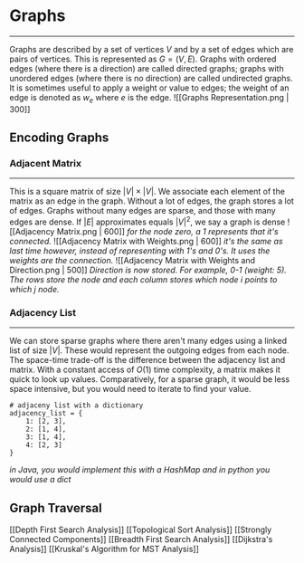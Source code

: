 # Graphs
____
Graphs are described by a set of vertices $V$ and by a set of edges which are pairs of vertices. This is represented as $G = (V, E)$. Graphs with ordered edges (where there is a direction) are called directed graphs; graphs with unordered edges (where there is no direction) are called undirected graphs. It is sometimes useful to apply a weight or value to edges; the weight of an edge is denoted as $w_e$ where $e$ is the edge.
![[Graphs Representation.png | 300]]
## Encoding Graphs
### Adjacent Matrix
____
This is a square matrix of size $|V| \times |V|$. We associate each element of the matrix as an edge in the graph. Without a lot of edges, the graph stores a lot of edges. Graphs without many edges are sparse, and those with many edges are dense. If $|E|$ approximates equals $|V|^2$, we say a graph is dense
![[Adjacency Matrix.png | 600]]
*for the node zero, a 1 represents that it's connected.*
![[Adjacency Matrix with Weights.png | 600]]
*it's the same as last time however, instead of representing with 1's and 0's. It uses the weights are the connection.*
![[Adjacency Matrix with Weights and Direction.png | 500]]
*Direction is now stored. For example, 0-1 (weight: 5). The rows store the node and each column stores which node $i$ points to which $j$ node.* 

### Adjacency List
___
We can store sparse graphs where there aren't many edges using a linked list of size $|V|$. These would represent the outgoing edges from each node. The space-time trade-off is the difference between the adjacency list and matrix. With a constant access of $O(1)$ time complexity, a matrix makes it quick to look up values. Comparatively, for a sparse graph, it would be less space intensive, but you would need to iterate to find your value. 
```
# adjaceny list with a dictionary
adjacency_list = {
    1: [2, 3],
    2: [1, 4],
    3: [1, 4], 
    4: [2, 3]   
}
```
*in Java, you would implement this with a HashMap and in python you would use a dict*
## Graph Traversal





[[Depth First Search Analysis]]
[[Topological Sort Analysis]]
[[Strongly Connected Components]]
[[Breadth First Search Analysis]]
[[Dijkstra's Analysis]]
[[Kruskal's Algorithm for MST Analysis]]